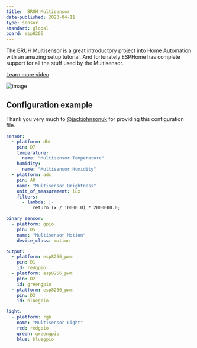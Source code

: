 ```yaml
---
title:  BRUH Multisensor
date-published: 2023-04-11
type: sensor
standard: global
board: esp8266
---
```


The BRUH Multisensor is a great introductory project into Home
Automation with an amazing setup tutorial. And fortunately ESPHome has
complete support for all the stuff used by the Multisensor.

[Learn more video](https://www.youtube.com/embed/jpjfVc-9IrQ)

![image](./bruh.png)

## Configuration example

Thank you very much to [\@jackjohnsonuk](https://github.com/jackjohnsonuk) for providing this configuration file.

``` yaml
sensor:
  - platform: dht
    pin: D7
    temperature:
      name: "Multisensor Temperature"
    humidity:
      name: "Multisensor Humidity"
  - platform: adc
    pin: A0
    name: "Multisensor Brightness"
    unit_of_measurement: lux
    filters:
      - lambda: |-
          return (x / 10000.0) * 2000000.0;

binary_sensor:
  - platform: gpio
    pin: D5
    name: "Multisensor Motion"
    device_class: motion

output:
  - platform: esp8266_pwm
    pin: D1
    id: redgpio
  - platform: esp8266_pwm
    pin: D2
    id: greengpio
  - platform: esp8266_pwm
    pin: D3
    id: bluegpio

light:
  - platform: rgb
    name: "Multisensor Light"
    red: redgpio
    green: greengpio
    blue: bluegpio
```
